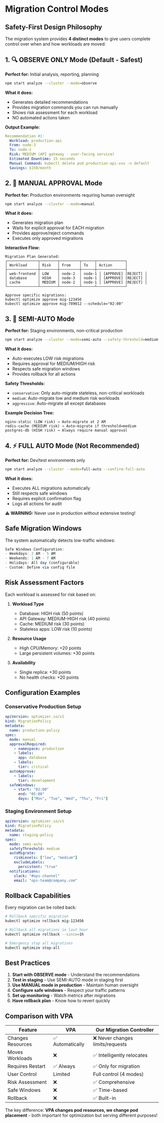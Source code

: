 # Migration Control Modes

## Safety-First Design Philosophy

The migration system provides **4 distinct modes** to give users complete control over when and how workloads are moved:

## 1. 🔍 OBSERVE ONLY Mode (Default - Safest)
**Perfect for:** Initial analysis, reporting, planning

```bash
npm start analyze --cluster --mode=observe
```

**What it does:**
- Generates detailed recommendations
- Provides migration commands you can run manually
- Shows risk assessment for each workload
- NO automated actions taken

**Output Example:**
```yaml
Recommendation #1:
  Workload: production-api
  From: node-3
  To: node-1
  Risk: MEDIUM (API gateway - user-facing service)
  Estimated Downtime: 15 seconds
  Manual Command: kubectl delete pod production-api-xxx -n default
  Savings: $150/month
```

## 2. 📝 MANUAL APPROVAL Mode
**Perfect for:** Production environments requiring human oversight

```bash
npm start analyze --cluster --mode=manual
```

**What it does:**
- Generates migration plan
- Waits for explicit approval for EACH migration
- Provides approve/reject commands
- Executes only approved migrations

**Interactive Flow:**
```
Migration Plan Generated:
┌──────────────┬────────┬─────────┬──────┬─────────────┐
│ Workload     │ Risk   │ From    │ To   │ Action      │
├──────────────┼────────┼─────────┼──────┼─────────────┤
│ web-frontend │ LOW    │ node-2  │ node-1 │ [APPROVE] [REJECT] │
│ database     │ HIGH   │ node-3  │ node-1 │ [APPROVE] [REJECT] │
│ cache        │ MEDIUM │ node-2  │ node-1 │ [APPROVE] [REJECT] │
└──────────────┴────────┴─────────┴──────┴─────────────┘

Approve specific migrations:
kubectl optimize approve mig-123456
kubectl optimize approve mig-789012 --schedule="02:00"
```

## 3. 🤖 SEMI-AUTO Mode
**Perfect for:** Staging environments, non-critical production

```bash
npm start analyze --cluster --mode=semi-auto --safety-threshold=medium
```

**What it does:**
- Auto-executes LOW risk migrations
- Requires approval for MEDIUM/HIGH risk
- Respects safe migration windows
- Provides rollback for all actions

**Safety Thresholds:**
- `conservative`: Only auto-migrate stateless, non-critical workloads
- `medium`: Auto-migrate low and medium risk workloads
- `aggressive`: Auto-migrate all except databases

**Example Decision Tree:**
```
nginx-static (LOW risk) → Auto-migrate at 2 AM
redis-cache (MEDIUM risk) → Auto-migrate if threshold=medium
postgres-db (HIGH risk) → Always require manual approval
```

## 4. ⚡ FULL AUTO Mode (Not Recommended)
**Perfect for:** Dev/test environments only

```bash
npm start analyze --cluster --mode=full-auto --confirm-full-auto
```

**What it does:**
- Executes ALL migrations automatically
- Still respects safe windows
- Requires explicit confirmation flag
- Logs all actions for audit

⚠️ **WARNING:** Never use in production without extensive testing!

## Safe Migration Windows

The system automatically detects low-traffic windows:

```javascript
Safe Windows Configuration:
- Weekdays: 2 AM - 5 AM
- Weekends: 1 AM - 7 AM
- Holidays: All day (configurable)
- Custom: Define via config file
```

## Risk Assessment Factors

Each workload is assessed for risk based on:

1. **Workload Type**
   - Database: HIGH risk (50 points)
   - API Gateway: MEDIUM-HIGH risk (40 points)
   - Cache: MEDIUM risk (30 points)
   - Stateless apps: LOW risk (10 points)

2. **Resource Usage**
   - High CPU/Memory: +20 points
   - Large persistent volumes: +30 points

3. **Availability**
   - Single replica: +30 points
   - No health checks: +20 points

## Configuration Examples

### Conservative Production Setup
```yaml
apiVersion: optimizer.io/v1
kind: MigrationPolicy
metadata:
  name: production-policy
spec:
  mode: manual
  approvalRequired:
    - namespace: production
    - labels:
      app: database
    - labels:
      tier: critical
  autoApprove:
    - labels:
      tier: development
  safeWindows:
    - start: "02:00"
      end: "05:00"
      days: ["Mon", "Tue", "Wed", "Thu", "Fri"]
```

### Staging Environment Setup
```yaml
apiVersion: optimizer.io/v1
kind: MigrationPolicy
metadata:
  name: staging-policy
spec:
  mode: semi-auto
  safetyThreshold: medium
  autoMigrate:
    riskLevels: ["low", "medium"]
    excludeLabels:
      persistent: "true"
  notifications:
    slack: "#ops-channel"
    email: "ops-team@company.com"
```

## Rollback Capabilities

Every migration can be rolled back:

```bash
# Rollback specific migration
kubectl optimize rollback mig-123456

# Rollback all migrations in last hour
kubectl optimize rollback --since=1h

# Emergency stop all migrations
kubectl optimize stop-all
```

## Best Practices

1. **Start with OBSERVE mode** - Understand the recommendations
2. **Test in staging** - Use SEMI-AUTO mode in staging first
3. **Use MANUAL mode in production** - Maintain human oversight
4. **Configure safe windows** - Respect your traffic patterns
5. **Set up monitoring** - Watch metrics after migrations
6. **Have rollback plan** - Know how to revert quickly

## Comparison with VPA

| Feature | VPA | Our Migration Controller |
|---------|-----|-------------------------|
| Changes Resources | ✅ Automatically | ❌ Never changes limits/requests |
| Moves Workloads | ❌ | ✅ Intelligently relocates |
| Requires Restart | ✅ Always | ✅ Only for migration |
| User Control | Limited | Full control (4 modes) |
| Risk Assessment | ❌ | ✅ Comprehensive |
| Safe Windows | ❌ | ✅ Time-based |
| Rollback | ❌ | ✅ Built-in |

The key difference: **VPA changes pod resources, we change pod placement** - both important for optimization but serving different purposes!